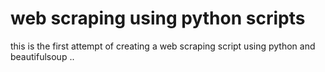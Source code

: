 # web scraping using python scripts 
this is the first attempt of creating a web scraping script using python and beautifulsoup
..
